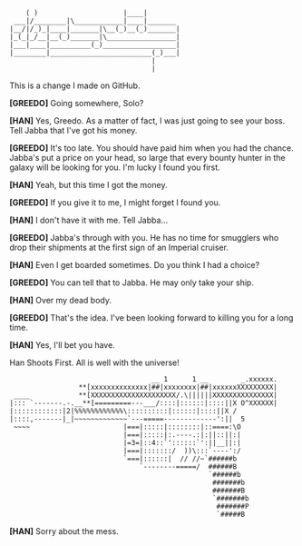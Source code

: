 ```  _                       ____
    ( )                     |____|
 ___|/________|\____________|____|_______
|__/|/_)_|____|_______|\__(_)__(_)_______|
|_(_|_/__|__(_)_______|\_________________|
|___|____|__________(_)__________________|
|________|_________________________(_)___|
                                   |
                                   |    
```
This is a change I made on GitHub.

**[GREEDO]**  Going somewhere, Solo?

**[HAN]**  Yes, Greedo. As a matter of fact, I
was just going to see your boss.
Tell Jabba that I've got his money.

**[GREEDO]**  It's too late. You should have paid
him when you had the chance. Jabba's
put a price on your head, so large
that every bounty hunter in the galaxy
will be looking for you. I'm lucky I
found you first.

**[HAN]**  Yeah, but this time I got the money.

**[GREEDO]**  If you give it to me, I might forget
I found you.

**[HAN]**  I don't have it with me. Tell Jabba...

**[GREEDO]**  Jabba's through with you. He has no
time for smugglers who drop their
shipments at the first sign of an
Imperial cruiser.

**[HAN]**  Even I get boarded sometimes. Do you
think I had a choice?

**[GREEDO]**  You can tell that to Jabba. He may
only take your ship.

**[HAN]**  Over my dead body.

**[GREEDO]**  That's the idea. I've been looking
forward to killing you for a long
time.

**[HAN]**  Yes, I'll bet you have.

Han Shoots First. All is well with the universe!


```
                                   __ 1      1 __        _.xxxxxx.
                 **[xxxxxxxxxxxxxx|##|xxxxxxxx|##|xxxxxxXXXXXXXXX|
 ____            **[XXXXXXXXXXXXXXXXXXXXX/.\||||||XXXXXXXXXXXXXXX|
|::: `-------.-.__**[=========---___/::::|::::::|::::||X O^XXXXXX|
|::::::::::::|2|%%%%%%%%%%%%\::::::::::|::::::|::::||X /
|::::,-------|_|~~~~~~~~~~~~~`---=====-------------':||  5
 ~~~~                       |===|:::::|::::::::|::====:\O
                            |===|:::::|:.----.:|:||::||:|
                            |=3=|::4::`'::::::`':||__||:|
                            |===|:::::::/  ))\:::`----':/
                            `===|::::::|  // //~`######b
                                `--------=====/  ######B
                                                 `######b
                                                  #######b
                                                  #######B
                                                  `#######b
                                                   #######P
                                                   `#####B

```

**[HAN]**  Sorry about the mess.



<!-- Awesome Jabba Scene!!!
```

                                                              `.-::////::-..`                    
                                                           `:/+++++ooooooo+++/:.                 
                                                         `-::------://+++/::---:::-`              
                                                       .:/----::::----------:::::::-.             
                                                     `:/:--:://////::----:://:://:/::-            
                                                   `:/---:://++/++++::-----:/::o/+///:-           
                                                 `:/--:-:::--//:/://----------:+///::---.         
                                               `.-//:::::---:::::::-----------::::-----:::-`       
                                             -//o+/----::://:::::/::::/::::+o+/:::::::::::://-`    
                                             /++yoo///::::--------:ohyyys//syyys+:--:--:/+:/o+/    
                                            -osyydso::/oyys+//:::///++osyyyyo+++//////+oo+/:+ys-    
                                          ./syshmNmho///+/oyyyyysssssoo++++osssssysyys+/://+dyo+-   
                                   ``..-:/+ossydNNNNdo+//++/////+/////:::::://:::/+/::/+//+dysoso`  
                           `..---:////////oysyssssyyhdho+/+o+///:++++++///////+oo+//++++/. ohso+/:  
                     ``.-::///////////+++++++++oyyysyhdmyo++ooo+////++ooooooo++///+++++ss  .dhoo+/`
                 `.-://////////////++++oo++oyoshmmdhyyyhhyo+o+++++++/////////++++++++ohhy-  .oyyso-
             `-::///////++++////+++++oooooshdddmmddyssssoos+//++++/////++++/////+++++syyy+    .+ys/
           `-:///++++oo+oo+++++++++oooooooosyhhhhysosoosooo/::/++////++///+//++++++////osy/       `  
         .:///++ossoossoooooooooooooooooo+oossooooooooooo+:::::::://////////////:::::://os:          
       .://++oosssyyosssssoooooooooooooooooooooooooooooo/::::::::----::::::::::::::::////o.          
     .:/++++ossyyyyhyssssssssssssssssossooooooooooooooo/:::::::::::::::::::::::::::://///:           
   .://+oosssyhddhhhhyyyyyssssssooooooooosssssssssssso///::::::::::::::::::::://////////:            
 -////+ossyyhdmmo/:-..````.-:::////++oo++++oooooooo+////////////////////////////////++-             
.////++osyyyymy`                       .--///+oooo++++++++///////////+++++++++++++++:`              
-///+++ooyhdm+                                 `.-:/+oo+++++++++++++++++o+++++++++:`                
.++//++++osyyo`                                      `.-:/+ooooooooooooooooo/:-`                    
 -++++++++oossy`                                            `.----::::--..`                         
 `/ooo+++++oshd-                                                                                   
  `:+oooooossh/                                                                                   
     `-/+ooo+-                                                                                    
```
End Scene   -->
